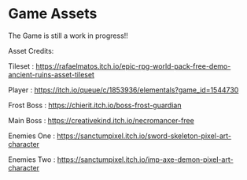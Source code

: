 # Game Assets

The Game is still a work in progress!!

Asset Credits:

Tileset : https://rafaelmatos.itch.io/epic-rpg-world-pack-free-demo-ancient-ruins-asset-tileset

Player : https://itch.io/queue/c/1853936/elementals?game_id=1544730 

Frost Boss : https://chierit.itch.io/boss-frost-guardian 

Main Boss : https://creativekind.itch.io/necromancer-free 

Enemies One : https://sanctumpixel.itch.io/sword-skeleton-pixel-art-character 

Enemies Two : https://sanctumpixel.itch.io/imp-axe-demon-pixel-art-character
